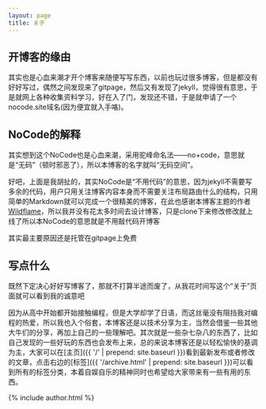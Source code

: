 ```yaml
---
layout: page
title: 关于
---
```


## 开博客的缘由

其实也是心血来潮才开个博客来随便写写东西，以前也玩过很多博客，但是都没有好好写过，偶然之间发现来了gitpage，然后又有发现了jekyll，觉得很有意思，于是就网上各种收集资料学习，好在入了门，发现还不错，于是就申请了一个nocode.site域名(因为便宜就入手咯)。

## NoCode的解释

其实想到这个NoCode也是心血来潮，采用驼峰命名法——no+code，意思就是“无码”（顿时邪恶了），所以本博客的名字就叫“无码空间”。

好吧，上面是我胡扯的，其实NoCode是“不用代码”的意思，因为jekyll不需要写多余的代码，用户只用关注博客内容本身而不需要关注布局路由什么的结构，只用简单的Markdown就可以完成一个很精美的博客，在此也感谢本博客主题的作者[Wildflame](http://wildflame.me/)，所以我并没有花太多时间去设计博客，只是clone下来修改修改就上线了所以本NoCode的意思就是不用敲代码开博客

其实最主要原因还是托管在gitpage上免费

## 写点什么

既然下定决心好好写博客了，那就不打算半途而废了，从我花时间写这个“关于”页面就可以看到我的诚意吧

因为从高中开始都开始接触编程，但是大学却学了日语，而这丝毫没有阻挡我对编程的热爱，所以我也入个俗套，本博客还是以技术分享为主，当然会借鉴一些其他大牛们的分享，再加上自己的一些理解吧。其次就是一些杂七杂八的东西了，比如自己发现的一些好玩的东西也会发布上来，总的来说本博客还是以轻松愉快的基调为主，大家可以在[主页]({{ '/' | prepend: site.baseurl }})看到最新发布或者修改的文章，点击右边的[标签]({{ '/archive.html' | prepend: site.baseurl }})可以看到所有的标签分类，本着自娱自乐的精神同时也希望给大家带来有一些有用的东西。



{% include author.html %} 